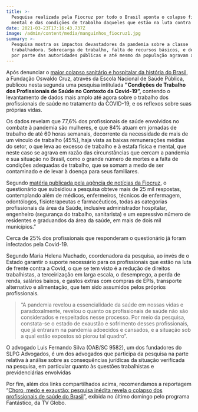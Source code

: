 ```yaml
---
title: >-
  Pesquisa realizada pela Fiocruz por todo o Brasil aponta o colapso físico,
  mental e das condições de trabalho daqueles que estão na luta contra a COVID
date: 2021-03-23T17:16:43.737Z
image: /admin/content/media/manguinhos_fiocruz1.jpg
summary: >-
  Pesquisa mostra os impactos devastadores da pandemia sobre a classe
  trabalhadora. Sobrecarga de trabalho, falta de recursos básicos, e desrespeito
  por parte das autoridades públicas e até mesmo da população agravam a situação
---
```

Após denunciar o [maior colapso sanitário e hospitalar da história do Brasil](https://portal.fiocruz.br/noticia/observatorio-covid-19-aponta-maior-colapso-sanitario-e-hospitalar-da-historia-do-brasil), a Fundação Oswaldo Cruz, através da Escola Nacional de Saúde Pública, publicou nesta segunda uma pesquisa intitulada **"Condições de Trabalho dos Profissionais de Saúde no Contexto da Covid-19”,** contendo o levantamento de dados mais amplo até agora sobre o trabalho dos profissionais de saúde no tratamento da COVID-19, e os reflexos sobre suas próprias vidas. 

Os dados revelam que 77,6% dos profissionais de saúde envolvidos no combate à pandemia são mulheres, e que 84% atuam em jornadas de trabalho de até 60 horas semanais, decorrente da necessidade de mais de um vínculo de trabalho (45%), haja vista as baixas remunerações médias do setor, o que leva ao excesso de trabalho e à estafa física e mental, que neste caso se agrava em razão das circunstâncias que cercam a pandemia e sua situação no Brasil, como o grande número de mortes e a falta de condições adequadas de trabalho, que se somam a medo de ser contaminado e de levar à doença para seus familiares. 

Segundo [matéria publicada pela agência de notícias da Fiocruz](https://agencia.fiocruz.br/covid-19-estudo-avalia-condicoes-de-trabalho-na-saude), o questionário que subsidiou a pesquisa obteve mais de 25 mil respostas, contemplando além de médicos, enfermeiros, técnicos de enfermagem, odontólogos, fisioterapeutas e farmacêuticos, todas as categorias profissionais da área da Saúde, inclusive administrador hospitalar, engenheiro (segurança do trabalho, sanitarista) e um expressivo número de residentes e graduandos da área da saúde, em mais de dois mil municípios.”

Cerca de 25% dos profissionais que responderam o questionário já foram infectados pela Covid-19.

Segundo Maria Helena Machado, coordenadora da pesquisa, ao invés de o Estado garantir o suporte necessário para os profissionais que estão na luta de frente contra a Covid, o que se tem visto é a redução de direitos trabalhistas, a terceirização em larga escala, o desemprego, a perda de renda, salários baixos, e gastos extras com compras de EPIs, transporte alternativo e alimentação, que tem sido assumidos pelos próprios profissionais.

> “A pandemia revelou a essencialidade da saúde em nossas vidas e paradoxalmente, revelou o quanto os profissionais de saúde não são considerados e respeitados nesse processo. Por meio da pesquisa, constata-se o estado de exaustão e sofrimento desses profissionais, que já entraram na pandemia adoecidos e cansados, e a situação sob a qual estão expostos só piorou tal quadro”.

O advogado Luis Fernando Silva (OAB/SC 9582), um dos fundadores do SLPG Advogados, é um dos advogados que participa da pesquisa na parte relativa à análise sobre as consequências jurídicas da situação verificada na pesquisa, em particular quanto às  questões trabalhistas e previdenciárias envolvidas

Por fim, além dos links compartilhados acima, recomendamos a reportagem “[Choro, medo e exaustão: pesquisa inédita revela o colapso dos profissionais de saúde do Brasil](https://g1.globo.com/fantastico/noticia/2021/03/21/choro-medo-e-exaustao-pesquisa-inedita-revela-o-colapso-dos-profissionais-de-saude-do-brasil.ghtml)”, exibida no último domingo pelo programa Fantástico, da TV Globo.

